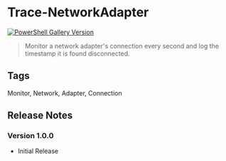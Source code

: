 # Trace-NetworkAdapter

[![PowerShell Gallery Version](https://img.shields.io/powershellgallery/v/=0092ff&label=PowerShell%20Gallery&logoColor=0092ff)](https://www.powershellgallery.com/packages/Trace-NetworkAdapter/1.0.0)

> Monitor a network adapter's connection every second and log the timestamp it is found disconnected.

## Tags

Monitor, Network, Adapter, Connection

## Release Notes

### Version 1.0.0

- Initial Release


